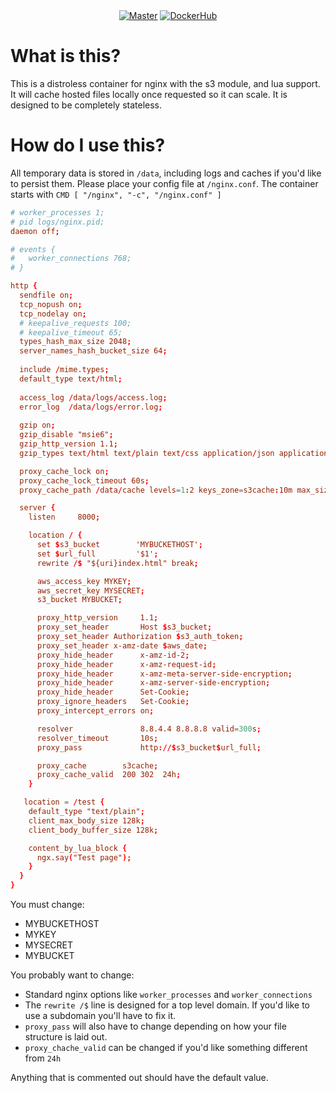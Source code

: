 <div align="center">
<a href="https://github.com/fulso-me/s3resty"><img src="https://git.fulso.me/lorx/s3resty/badges/master/pipeline.svg?key_text=Build" alt="Master"></a>
<a href="https://hub.docker.com/repository/docker/fulsome/s3resty"><img src="https://img.shields.io/badge/-DockerHub-blue" alt="DockerHub"></a>
</div>

# What is this?

This is a distroless container for nginx with the s3 module, and lua support.
It will cache hosted files locally once requested so it can scale.
It is designed to be completely stateless.

# How do I use this?

All temporary data is stored in `/data`, including logs and caches if you'd
like to persist them. Please place your config file at `/nginx.conf`.
The container starts with `CMD [ "/nginx", "-c", "/nginx.conf" ]`

``` conf
# worker_processes 1;
# pid logs/nginx.pid;
daemon off;

# events {
# 	worker_connections 768;
# }

http {
  sendfile on;
  tcp_nopush on;
  tcp_nodelay on;
  # keepalive_requests 100;
  # keepalive_timeout 65;
  types_hash_max_size 2048;
  server_names_hash_bucket_size 64;
  
  include /mime.types;
  default_type text/html;
  
  access_log /data/logs/access.log;
  error_log  /data/logs/error.log;
  
  gzip on;
  gzip_disable "msie6";
  gzip_http_version 1.1;
  gzip_types text/html text/plain text/css application/json application/x-javascript text/xml application/xml application/xml+rss text/javascript;

  proxy_cache_lock on;
  proxy_cache_lock_timeout 60s;
  proxy_cache_path /data/cache levels=1:2 keys_zone=s3cache:10m max_size=30g;

  server {
    listen     8000;

    location / {
      set $s3_bucket        'MYBUCKETHOST';
      set $url_full         '$1';
      rewrite /$ "${uri}index.html" break;

      aws_access_key MYKEY;
      aws_secret_key MYSECRET;
      s3_bucket MYBUCKET;

      proxy_http_version     1.1;
      proxy_set_header       Host $s3_bucket;
      proxy_set_header Authorization $s3_auth_token;
      proxy_set_header x-amz-date $aws_date;
      proxy_hide_header      x-amz-id-2;
      proxy_hide_header      x-amz-request-id;
      proxy_hide_header      x-amz-meta-server-side-encryption;
      proxy_hide_header      x-amz-server-side-encryption;
      proxy_hide_header      Set-Cookie;
      proxy_ignore_headers   Set-Cookie;
      proxy_intercept_errors on;

      resolver               8.8.4.4 8.8.8.8 valid=300s;
      resolver_timeout       10s;
      proxy_pass             http://$s3_bucket$url_full;

      proxy_cache        s3cache;
      proxy_cache_valid  200 302  24h;
    }

   location = /test {
    default_type "text/plain";
    client_max_body_size 128k;
    client_body_buffer_size 128k;

    content_by_lua_block {
      ngx.say("Test page");
    }
  }
}
```

You must change:
* MYBUCKETHOST
* MYKEY
* MYSECRET
* MYBUCKET

You probably want to change:
* Standard nginx options like `worker_processes` and `worker_connections`
* The `rewrite /$` line is designed for a top level domain. If you'd like to
  use a subdomain you'll have to fix it.
* `proxy_pass` will also have to change depending on how your file structure is
  laid out.
* `proxy_chache_valid` can be changed if you'd like something different from `24h`

Anything that is commented out should have the default value.
